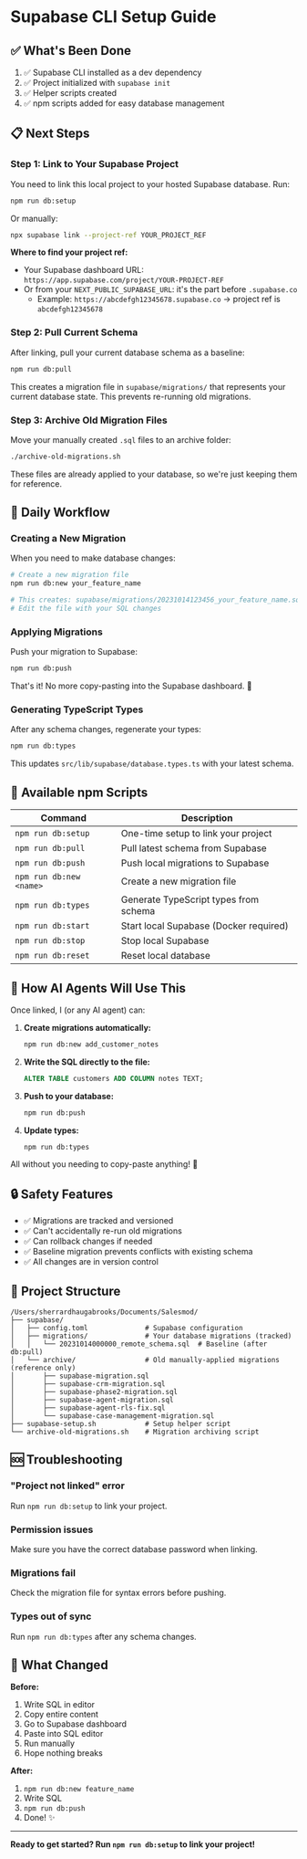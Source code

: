 # Supabase CLI Setup Guide

## ✅ What's Been Done

1. ✅ Supabase CLI installed as a dev dependency
2. ✅ Project initialized with `supabase init`
3. ✅ Helper scripts created
4. ✅ npm scripts added for easy database management

## 📋 Next Steps

### Step 1: Link to Your Supabase Project

You need to link this local project to your hosted Supabase database. Run:

```bash
npm run db:setup
```

Or manually:

```bash
npx supabase link --project-ref YOUR_PROJECT_REF
```

**Where to find your project ref:**
- Your Supabase dashboard URL: `https://app.supabase.com/project/YOUR-PROJECT-REF`
- Or from your `NEXT_PUBLIC_SUPABASE_URL`: it's the part before `.supabase.co`
  - Example: `https://abcdefgh12345678.supabase.co` → project ref is `abcdefgh12345678`

### Step 2: Pull Current Schema

After linking, pull your current database schema as a baseline:

```bash
npm run db:pull
```

This creates a migration file in `supabase/migrations/` that represents your current database state. This prevents re-running old migrations.

### Step 3: Archive Old Migration Files

Move your manually created `.sql` files to an archive folder:

```bash
./archive-old-migrations.sh
```

These files are already applied to your database, so we're just keeping them for reference.

## 🚀 Daily Workflow

### Creating a New Migration

When you need to make database changes:

```bash
# Create a new migration file
npm run db:new your_feature_name

# This creates: supabase/migrations/20231014123456_your_feature_name.sql
# Edit the file with your SQL changes
```

### Applying Migrations

Push your migration to Supabase:

```bash
npm run db:push
```

That's it! No more copy-pasting into the Supabase dashboard. 🎉

### Generating TypeScript Types

After any schema changes, regenerate your types:

```bash
npm run db:types
```

This updates `src/lib/supabase/database.types.ts` with your latest schema.

## 📝 Available npm Scripts

| Command | Description |
|---------|-------------|
| `npm run db:setup` | One-time setup to link your project |
| `npm run db:pull` | Pull latest schema from Supabase |
| `npm run db:push` | Push local migrations to Supabase |
| `npm run db:new <name>` | Create a new migration file |
| `npm run db:types` | Generate TypeScript types from schema |
| `npm run db:start` | Start local Supabase (Docker required) |
| `npm run db:stop` | Stop local Supabase |
| `npm run db:reset` | Reset local database |

## 🤖 How AI Agents Will Use This

Once linked, I (or any AI agent) can:

1. **Create migrations automatically:**
   ```bash
   npm run db:new add_customer_notes
   ```

2. **Write the SQL directly to the file:**
   ```sql
   ALTER TABLE customers ADD COLUMN notes TEXT;
   ```

3. **Push to your database:**
   ```bash
   npm run db:push
   ```

4. **Update types:**
   ```bash
   npm run db:types
   ```

All without you needing to copy-paste anything! 🚀

## 🔒 Safety Features

- ✅ Migrations are tracked and versioned
- ✅ Can't accidentally re-run old migrations
- ✅ Can rollback changes if needed
- ✅ Baseline migration prevents conflicts with existing schema
- ✅ All changes are in version control

## 📁 Project Structure

```
/Users/sherrardhaugabrooks/Documents/Salesmod/
├── supabase/
│   ├── config.toml              # Supabase configuration
│   ├── migrations/              # Your database migrations (tracked)
│   │   └── 20231014000000_remote_schema.sql  # Baseline (after db:pull)
│   └── archive/                 # Old manually-applied migrations (reference only)
│       ├── supabase-migration.sql
│       ├── supabase-crm-migration.sql
│       ├── supabase-phase2-migration.sql
│       ├── supabase-agent-migration.sql
│       ├── supabase-agent-rls-fix.sql
│       └── supabase-case-management-migration.sql
├── supabase-setup.sh            # Setup helper script
└── archive-old-migrations.sh    # Migration archiving script
```

## 🆘 Troubleshooting

### "Project not linked" error
Run `npm run db:setup` to link your project.

### Permission issues
Make sure you have the correct database password when linking.

### Migrations fail
Check the migration file for syntax errors before pushing.

### Types out of sync
Run `npm run db:types` after any schema changes.

## 🎯 What Changed

**Before:**
1. Write SQL in editor
2. Copy entire content
3. Go to Supabase dashboard
4. Paste into SQL editor
5. Run manually
6. Hope nothing breaks

**After:**
1. `npm run db:new feature_name`
2. Write SQL
3. `npm run db:push`
4. Done! ✨

---

**Ready to get started? Run `npm run db:setup` to link your project!**



